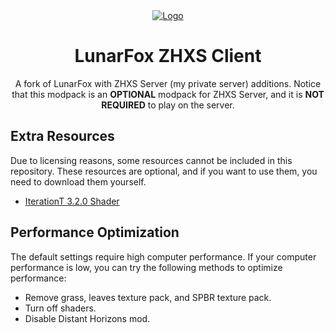 <div align="center">
  <a href="https://github.com/OrzMiku/lunarfox">
    <img src="https://cdn.modrinth.com/data/r7CwLIIr/cfd4314a75bb775ade08fe0e9ada9cf9a913f6a5_96.webp" alt="Logo">
  </a>
  <h1>LunarFox ZHXS Client</h1>
  <p>
    A fork of LunarFox with ZHXS Server (my private server) additions. Notice that this modpack is an <b>OPTIONAL</b> modpack for ZHXS Server, and it is <b>NOT REQUIRED</b> to play on the server.
  </p>
</div>

## Extra Resources

Due to licensing reasons, some resources cannot be included in this repository. These resources are optional, and if you want to use them, you need to download them yourself.

- [IterationT 3.2.0 Shader](https://minegraph.cn/shaderpacks/12)

## Performance Optimization

The default settings require high computer performance. If your computer performance is low, you can try the following methods to optimize performance:

- Remove grass, leaves texture pack, and SPBR texture pack.
- Turn off shaders.
- Disable Distant Horizons mod.